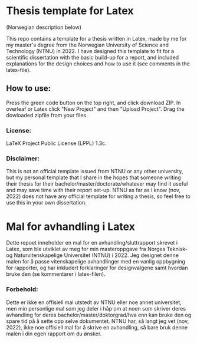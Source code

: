 # Thesis template for Latex
(Norwegian description below)

This repo contains a template for a thesis written in Latex, made by me for my master's degree from the Norwegian University of Science and Technology (NTNU) in 2022. I have designed this template to fit for a scientific dissertation with the basic build-up for a report, and included explanations for the design choices and how to use it (see comments in the latex-file).

## How to use:
Press the green code button on the top right, and click download ZIP. In overleaf or Latex click "New Project" and then "Upload Project". Drag the dowloaded zipfile from your files.

### License:
LaTeX Project Public License (LPPL) 1.3c.

### Disclaimer: 
This is not an official template issued from NTNU or any other university, but my personal template that I share in the hopes that someone writing their thesis for their bachelor/master/doctorate/whatever may find it useful and may save time with their report set-up. 
NTNU as far as I know (nov, 2022) does not have any official template for writing a thesis, so feel free to use this in your own dissertation.


# Mal for avhandling i Latex
Dette repoet inneholder en mal for en avhandling/sluttrapport skrevet i Latex, som ble utviklet av meg for min masteroppgave fra Norges Teknisk- og Naturvitenskapelige Universitet (NTNU) i 2022. Jeg designet denne malen for å passe vitenskapelige avhandlinger med en vanlig oppbygning for rapporter, og har inkludert forklaringer for designvalgene samt hvordan bruke den (se kommentarer i latex-filen).

### Forbehold:
Dette er ikke en offisiell mal utstedt av NTNU eller noe annet universitet, men min personlige mal som jeg deler i håp om at noen som skriver deres avhandling for deres bachelor/master/doktorgrad/hva enn kan bruke den og spare tid på å sette opp selve dokumentet.
NTNU har, så langt jeg vet (nov, 2022), ikke noe offisiell mal for å skrive en avhandling, så bare bruk denne malen i din egen rapport om du ønsker.
